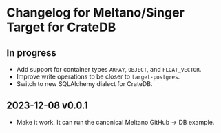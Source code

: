 # Changelog for Meltano/Singer Target for CrateDB

## In progress
- Add support for container types `ARRAY`, `OBJECT`, and `FLOAT_VECTOR`.
- Improve write operations to be closer to `target-postgres`.
- Switch to new SQLAlchemy dialect for CrateDB.

## 2023-12-08 v0.0.1
- Make it work. It can run the canonical Meltano GitHub -> DB example.
